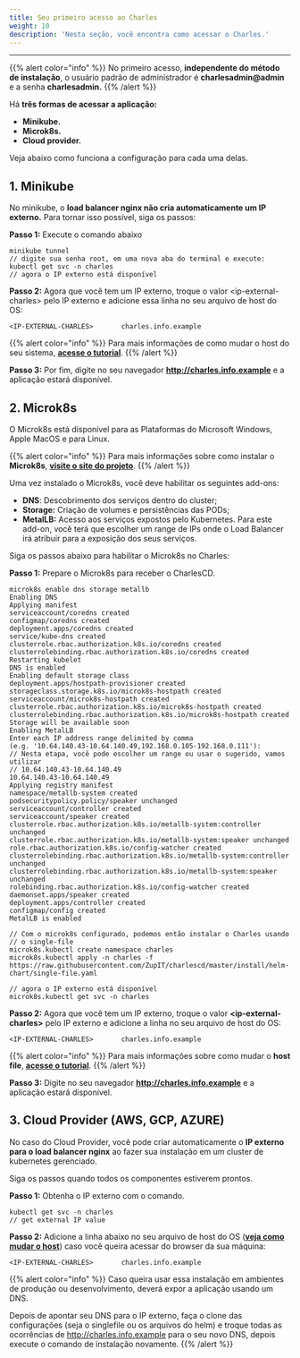 ```yaml
---
title: Seu primeiro acesso ao Charles
weight: 10
description: 'Nesta seção, você encontra como acessar o Charles.'
---
```


---

{{% alert color="info" %}}
No primeiro acesso, **independente do método de instalação**, o usuário padrão de administrador é **charlesadmin@admin** e a senha **charlesadmin.**
{{% /alert %}}

Há **três formas de acessar a aplicação:** 

* **Minikube.**
* **Microk8s.** 
* **Cloud provider.** 

Veja abaixo como funciona a configuração para cada uma delas.

## **1. Minikube**

No minikube, o **load balancer nginx não cria automaticamente um IP externo.** Para tornar isso possível, siga os passos: 

**Passo 1:** Execute o comando abaixo

```text
minikube tunnel
// digite sua senha root, em uma nova aba do terminal e execute:
kubectl get svc -n charles
// agora o IP externo está disponível
```

**Passo 2:** Agora que você tem um IP externo, troque o valor &lt;ip-external-charles&gt; pelo IP externo e adicione essa linha no seu arquivo de host do OS: 

```text
<IP-EXTERNAL-CHARLES>       charles.info.example
```

{{% alert color="info" %}}
Para mais informações de como mudar o host do seu sistema, [**acesse o tutorial**](https://www.howtogeek.com/howto/27350/beginner-geek-how-to-edit-your-hosts-file/). 
{{% /alert %}}

**Passo 3:** Por fim, digite no seu navegador **http://charles.info.example** e a aplicação estará disponível.

## 2. Microk8s

O Microk8s está disponível para as Plataformas do Microsoft Windows, Apple MacOS e para Linux. 

{{% alert color="info" %}}
Para mais informações sobre como instalar o **Microk8s**, [**visite o site do projeto**](https://microk8s.io). 
{{% /alert %}}

Uma vez instalado o Microk8s, você deve habilitar os seguintes add-ons:

* **DNS**: Descobrimento dos serviços dentro do cluster;
* **Storage:** Criação de volumes e persistências das PODs;
* **MetalLB:** Acesso aos serviços expostos pelo Kubernetes. Para este add-on, você terá que escolher um range de IPs onde o Load Balancer irá atribuir para a exposição dos seus serviços.

Siga os passos abaixo para habilitar o Microk8s no Charles: 

**Passo 1:** Prepare o Microk8s para receber o CharlesCD.

```text
microk8s enable dns storage metallb
Enabling DNS
Applying manifest
serviceaccount/coredns created
configmap/coredns created
deployment.apps/coredns created
service/kube-dns created
clusterrole.rbac.authorization.k8s.io/coredns created
clusterrolebinding.rbac.authorization.k8s.io/coredns created
Restarting kubelet
DNS is enabled
Enabling default storage class
deployment.apps/hostpath-provisioner created
storageclass.storage.k8s.io/microk8s-hostpath created
serviceaccount/microk8s-hostpath created
clusterrole.rbac.authorization.k8s.io/microk8s-hostpath created
clusterrolebinding.rbac.authorization.k8s.io/microk8s-hostpath created
Storage will be available soon
Enabling MetalLB
Enter each IP address range delimited by comma 
(e.g. '10.64.140.43-10.64.140.49,192.168.0.105-192.168.0.111'):
// Nesta etapa, você pode escolher um range ou usar o sugerido, vamos utilizar
// 10.64.140.43-10.64.140.49
10.64.140.43-10.64.140.49
Applying registry manifest
namespace/metallb-system created
podsecuritypolicy.policy/speaker unchanged
serviceaccount/controller created
serviceaccount/speaker created
clusterrole.rbac.authorization.k8s.io/metallb-system:controller unchanged
clusterrole.rbac.authorization.k8s.io/metallb-system:speaker unchanged
role.rbac.authorization.k8s.io/config-watcher created
clusterrolebinding.rbac.authorization.k8s.io/metallb-system:controller unchanged
clusterrolebinding.rbac.authorization.k8s.io/metallb-system:speaker unchanged
rolebinding.rbac.authorization.k8s.io/config-watcher created
daemonset.apps/speaker created
deployment.apps/controller created
configmap/config created
MetalLB is enabled

// Com o microk8s configurado, podemos então instalar o Charles usando
// o single-file
microk8s.kubectl create namespace charles
​​microk8s.kubectl apply -n charles -f https://raw.githubusercontent.com/ZupIT/charlescd/master/install/helm-chart/single-file.yaml

// agora o IP externo está disponível
microk8s.kubectl get svc -n charles

```

**Passo 2:** Agora que você tem um IP externo, troque o valor **&lt;ip-external-charles&gt;** pelo IP externo e adicione a linha no seu arquivo de host do OS: 

```text
<IP-EXTERNAL-CHARLES>       charles.info.example
```

{{% alert color="info" %}}
Para mais informações sobre como mudar o **host file**, [**acesse o tutorial**](https://www.howtogeek.com/howto/27350/beginner-geek-how-to-edit-your-hosts-file/). 
{{% /alert %}}

**Passo 3:** Digite no seu navegador **http://charles.info.example** e a aplicação estará disponível.

## **3. Cloud Provider \(AWS, GCP, AZURE\)**

No caso do Cloud Provider, você pode criar automaticamente o **IP externo para o load balancer nginx**  ao fazer sua instalação em um cluster de kubernetes gerenciado. 

Siga os passos quando todos os componentes estiverem prontos.

**Passo 1:**  Obtenha o IP externo com o comando.

```text
kubectl get svc -n charles
// get external IP value
```

**Passo 2:** Adicione a linha abaixo no seu arquivo de host do OS \([**veja como mudar o host**](https://www.howtogeek.com/howto/27350/beginner-geek-how-to-edit-your-hosts-file/)\) caso você queira acessar do browser da sua máquina:

```text
<IP-EXTERNAL-CHARLES>       charles.info.example
```

{{% alert color="info" %}}
Caso queira usar essa instalação em ambientes de produção ou desenvolvimento, deverá expor a aplicação usando um DNS.

Depois de apontar seu DNS para o IP externo, faça o clone das configurações \(seja o singlefile ou os arquivos do helm\) e troque todas as ocorrências de http://charles.info.example para o seu novo DNS, depois execute o comando de instalação novamente.
{{% /alert %}}
